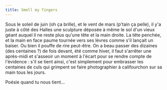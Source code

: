 ```yaml
---
title: Smell my fingers
---
```


Sous le soleil de juin (oh ça brille), et le vent de mars (p'tain ça pelle),
il y'a juste à côté des Halles une sculpture déposée à même le sol d'un vieux
géant auquel il ne reste plus qu'une tête et la main droite. La tête penchée,
et la main en face paume tournée vers ses lèvres comme s'il lançait un baiser.
Ou bien il pouffe de rire peut-être. On a beau passer des dizaines (des
centaines ?) de fois devant, été comme hiver, il faut s'arrêter une après-midi
et s'asseoir un moment à l'écart pour se rendre compte de l'évidence : s'il se
tient ainsi, c'est simplement pour embrasser les centaines de culs qui
grimpent se faire photographier à califourchon sur sa main tous les jours.

Poésie quand tu nous tient...

